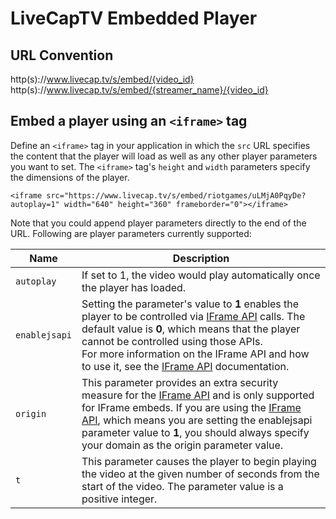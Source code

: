 # LiveCapTV Embedded Player

## URL Convention

http(s)://www.livecap.tv/s/embed/{video_id}
http(s)://www.livecap.tv/s/embed/{streamer_name}/{video_id}

## Embed a player using an `<iframe>` tag

Define an `<iframe>` tag in your application in which the `src` URL specifies the content that the player will load as well as any other player parameters you want to set. The `<iframe>` tag's `height` and `width` parameters specify the dimensions of the player.

    <iframe src="https://www.livecap.tv/s/embed/riotgames/uLMjA0PqyDe?autoplay=1" width="640" height="360" frameborder="0"></iframe>

Note that you could append player parameters directly to the end of the URL. Following are player parameters currently supported:

<table>
    <thead>
        <tr>
            <th>Name</th>
            <th width=100%>Description</th>
        </tr>
    </thead>
    <tbody>
        <tr>
            <td><code>autoplay</code></td>
            <td>If set to 1, the video would play automatically once the player has loaded.</td>
        </tr>
        <tr>
            <td><code>enablejsapi</code></td>
            <td>Setting the parameter's value to <b>1</b> enables the player to be controlled via <a href="/v1/iframe_api.md">IFrame API</a> calls. The default value is <b>0</b>, which means that the player cannot be controlled using those APIs.<br/>For more information on the IFrame API and how to use it, see the <a href="/v1/iframe_api.md">IFrame API</a> documentation. </td>
        </tr>
        <tr>
            <td><code>origin</code></td>
            <td>This parameter provides an extra security measure for the <a href="/v1/iframe_api.md">IFrame API</a> and is only supported for IFrame embeds. If you are using the <a href="/v1/iframe_api.md">IFrame API</a>, which means you are setting the enablejsapi parameter value to <b>1</b>, you should always specify your domain as the origin parameter value.</td>
        </tr>
        <tr>
            <td><code>t</code></td>
            <td>This parameter causes the player to begin playing the video at the given number of seconds from the start of the video. The parameter value is a positive integer.</td>
        </tr>
    </tbody>
</table>
